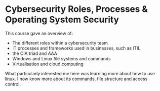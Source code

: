 # Cybersecurity Roles, Processes & Operating System Security

This course gave an overview of:

* The different roles within a cybersecurity team
* IT processes and frameworks used in businesses, such as ITIL
* the CIA triad and AAA
* Windows and Linux file systems and commands
* Virtualisation and cloud computing

What particularly interested me here was learning more about how to use linux. I now know more about its commands, file structure and access control.
